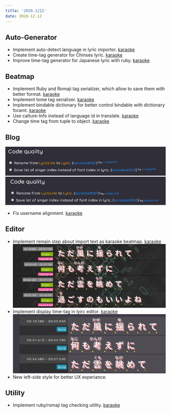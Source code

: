 ```yaml
---
title: '2020.1212'
date: 2020-12-12
---
```


## Auto-Generator

- Implement auto-detect language in lyric importor. [karaoke](#264#271@andy840119)
- Create time-tag generator for Chinses lyric. [karaoke](#277@andy840119)
- Improve time-tag generator for Japanese lyric with ruby. [karaoke](#280@andy840119)

## Beatmap

- Implement Ruby and Romaji tag serializer, which allow to save them with better format. [karaoke](#281@andy840119)
- Implement tome tag serializer. [karaoke](#282@andy840119)
- Implement bindable dictionary for better control bindable with dictionary foramt. [karaoke](#292@andy840119)
- Use calture-Info instead of language id in translate. [karaoke](#293#298@andy840119)
- Change time tag from tuple to object. [karaoke](#300@andy840119)

## Blog

![](res/change-log-before.png)
![](res/change-log-after.png)
- Fix username alignment. [karaoke](#269@andy840119)

## Editor

- Implement remain step about import text as karaoke beatmap. [karaoke](#268#287@andy840119)
![](res/lyric-editor-with-timetag.png)
- Implement display time-tag in lyirc editor. [karaoke](#284#289@andy840119)
![](res/redesign-left-side.png)
- New left-side style for better UX experiance.

## Utility

- Implement ruby/romaji tag checking utility. [karaoke](#276@andy840119)